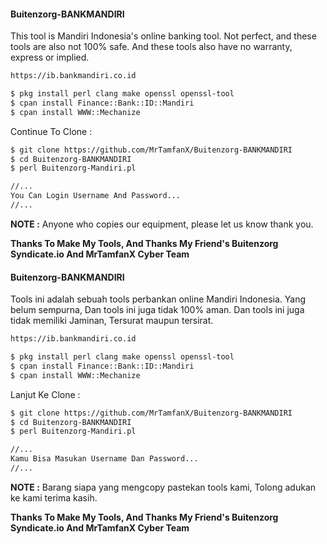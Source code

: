 #### Buitenzorg-BANKMANDIRI
This tool is Mandiri Indonesia's online banking tool. Not perfect, and these tools are also not 100% safe. And these tools also have no warranty, express or implied.
```html
https://ib.bankmandiri.co.id 
```
```html
$ pkg install perl clang make openssl openssl-tool
$ cpan install Finance::Bank::ID::Mandiri
$ cpan install WWW::Mechanize
```
Continue To Clone  :
```html
$ git clone https://github.com/MrTamfanX/Buitenzorg-BANKMANDIRI
$ cd Buitenzorg-BANKMANDIRI
$ perl Buitenzorg-Mandiri.pl

//...
You Can Login Username And Password...
//...
```

**NOTE :** Anyone who copies our equipment, please let us know thank you.

**Thanks To Make My Tools, And Thanks My Friend's Buitenzorg Syndicate.io And MrTamfanX Cyber Team**



#### Buitenzorg-BANKMANDIRI
Tools ini adalah sebuah tools perbankan online Mandiri Indonesia. Yang belum sempurna, Dan tools ini juga tidak 100% aman. Dan tools ini juga tidak memiliki Jaminan, Tersurat maupun tersirat.
```html
https://ib.bankmandiri.co.id 
```
```html
$ pkg install perl clang make openssl openssl-tool
$ cpan install Finance::Bank::ID::Mandiri
$ cpan install WWW::Mechanize
```
Lanjut Ke Clone  :
```html
$ git clone https://github.com/MrTamfanX/Buitenzorg-BANKMANDIRI
$ cd Buitenzorg-BANKMANDIRI
$ perl Buitenzorg-Mandiri.pl

//...
Kamu Bisa Masukan Username Dan Password...
//...
```

**NOTE :** Barang siapa yang mengcopy pastekan tools kami, Tolong adukan ke kami terima kasih.

**Thanks To Make My Tools, And Thanks My Friend's Buitenzorg Syndicate.io And MrTamfanX Cyber Team**
